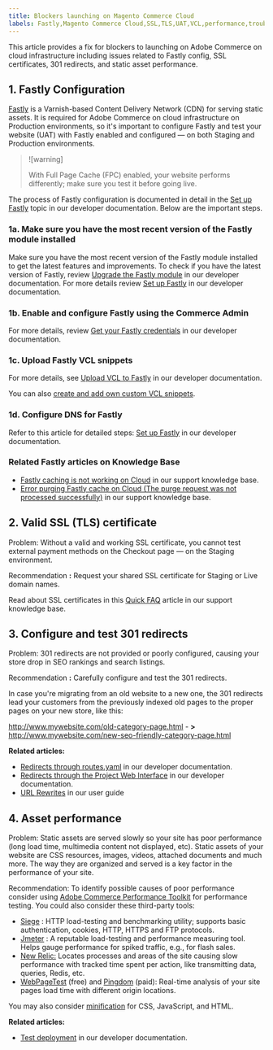 ```yaml
---
title: Blockers launching on Magento Commerce Cloud
labels: Fastly,Magento Commerce Cloud,SSL,TLS,UAT,VCL,performance,troubleshooting
---
```


This article provides a fix for blockers to launching on Adobe Commerce on cloud infrastructure including issues related to Fastly config, SSL certificates, 301 redirects, and static asset performance.

## 1. Fastly Configuration

 [Fastly](https://www.fastly.com/) is a Varnish-based Content Delivery Network (CDN) for serving static assets. It is required for Adobe Commerce on cloud infrastructure on Production environments, so it's important to configure Fastly and test your website (UAT) with Fastly enabled and configured — on both Staging and Production environments.

>![warning]
>
>With Full Page Cache (FPC) enabled, your website performs differently; make sure you test it before going live.

The process of Fastly configuration is documented in detail in the [Set up Fastly](http://devdocs.magento.com/guides/v2.2/cloud/access-acct/fastly.html) topic in our developer documentation. Below are the important steps.

### 1a. Make sure you have the most recent version of the Fastly module installed

Make sure you have the most recent version of the Fastly module installed to get the latest features and improvements. To check if you have the latest version of Fastly, review [Upgrade the Fastly module](https://devdocs.magento.com/cloud/cdn/configure-fastly.html#upgrade) in our developer documentation. For more details review [Set up Fastly](https://devdocs.magento.com/cloud/cdn/configure-fastly.html) in our developer documentation.

### 1b. Enable and configure Fastly using the Commerce Admin

For more details, review [Get your Fastly credentials](http://devdocs.magento.com/guides/v2.2/cloud/access-acct/fastly.html#cloud-fastly-creds) in our developer documentation.

### 1c. Upload Fastly VCL snippets

For more details, see [Upload VCL to Fastly](https://devdocs.magento.com/cloud/cdn/configure-fastly.html#upload-vcl-snippets) in our developer documentation.

You can also [create and add own custom VCL snippets](https://devdocs.magento.com/cloud/cdn/cloud-vcl-custom-snippets.html).

### 1d. Configure DNS for Fastly

Refer to this article for detailed steps: [Set up Fastly](http://devdocs.magento.com/guides/v2.2/cloud/access-acct/fastly.html#fastly-dns) in our developer documentation.

### Related Fastly articles on Knowledge Base

* [Fastly caching is not working on Cloud](https://support.magento.com/hc/en-us/articles/115001853074-Fastly-caching-is-not-working-for-sites-for-Magento-Commerce-Cloud) in our support knowledge base.
* [Error purging Fastly cache on Cloud (The purge request was not processed successfully)](https://support.magento.com/hc/en-us/articles/115001853194-Fastly-purges-do-not-process-successfully-for-Magento-Commerce-Cloud) in our support knowledge base.

## 2. Valid SSL (TLS) certificate

Problem: Without a valid and working SSL certificate, you cannot test external payment methods on the Checkout page — on the Staging environment.

Recommendation **:** Request your shared SSL certificate for Staging or Live domain names.

Read about SSL certificates in this [Quick FAQ](https://support.magento.com/hc/en-us/articles/115004685333) article in our support knowledge base.

## 3. Configure and test 301 redirects

Problem: 301 redirects are not provided or poorly configured, causing your store drop in SEO rankings and search listings.

Recommendation **:** Carefully configure and test the 301 redirects.

In case you're migrating from an old website to a new one, the 301 redirects lead your customers from the previously indexed old pages to the proper pages on your new store, like this:

http://www.mywebsite.com/old-category-page.html - **>** http://www.mywebsite.com/new-seo-friendly-category-page.html

 **Related articles:**

* [Redirects through routes.yaml](http://devdocs.magento.com/guides/v2.2/cloud/project/project-routes-more-redir.html) in our developer documentation.
* [Redirects through the Project Web Interface](http://devdocs.magento.com/guides/v2.2/cloud/project/project-webint-basic.html#project-conf-env-route) in our developer documentation.
* [URL Rewrites](http://docs.magento.com/m2/ee/user_guide/marketing/url-rewrite.html) in our user guide

## 4. Asset performance

Problem: Static assets are served slowly so your site has poor performance (long load time, multimedia content not displayed, etc). Static assets of your website are CSS resources, images, videos, attached documents and much more. The way they are organized and served is a key factor in the performance of your site.

Recommendation: To identify possible causes of poor performance consider using [Adobe Commerce Performance Toolkit](https://github.com/magento/magento2/tree/2.3/setup/performance-toolkit) for performance testing. You could also consider these third-party tools:

* [Siege](https://www.joedog.org/siege-home/) : HTTP load-testing and benchmarking utility; supports basic authentication, cookies, HTTP, HTTPS and FTP protocols.
* [Jmeter](http://jmeter.apache.org/) : A reputable load-testing and performance measuring tool. Helps gauge performance for spiked traffic, e.g., for flash sales.
* [New Relic:](https://support.newrelic.com/) Locates processes and areas of the site causing slow performance with tracked time spent per action, like transmitting data, queries, Redis, etc.
* [WebPageTest](https://www.webpagetest.org/) (free) and [Pingdom](https://www.pingdom.com/) (paid): Real-time analysis of your site pages load time with different origin locations.

You may also consider [minification](https://devdocs.magento.com/cloud/live/sens-data-over.html#cloud-clp-settings) for CSS, JavaScript, and HTML.

 **Related articles:**

* [Test deployment](http://devdocs.magento.com/guides/v2.2/cloud/live/stage-prod-test.html) in our developer documentation.
